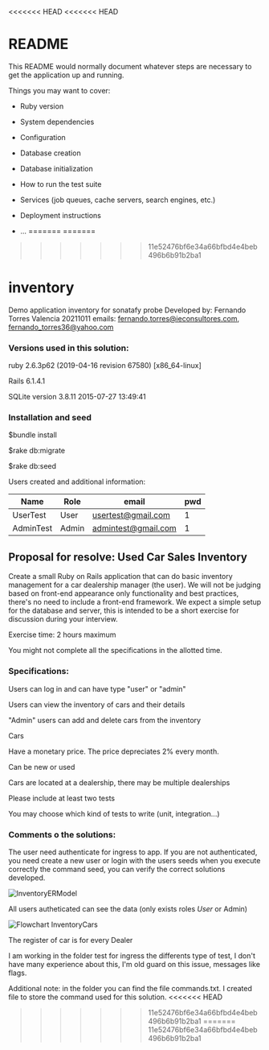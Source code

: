 <<<<<<< HEAD
<<<<<<< HEAD
# README

This README would normally document whatever steps are necessary to get the
application up and running.

Things you may want to cover:

* Ruby version

* System dependencies

* Configuration

* Database creation

* Database initialization

* How to run the test suite

* Services (job queues, cache servers, search engines, etc.)

* Deployment instructions

* ...
=======
=======
>>>>>>> 11e52476bf6e34a66bfbd4e4beb496b6b91b2ba1
# inventory
Demo application inventory for sonatafy probe
Developed by: Fernando Torres Valencia 20211011
emails: fernando.torres@ieconsultores.com, fernando_torres36@yahoo.com

### Versions used in this solution:

ruby 2.6.3p62 (2019-04-16 revision 67580) [x86_64-linux] 

Rails 6.1.4.1

SQLite version 3.8.11 2015-07-27 13:49:41

### Installation and seed

$bundle install

$rake db:migrate

$rake db:seed 

Users created and additional information:

| Name       | Role  |  email              | pwd |
| ---------- | ----- | ------------------- | --- |
| UserTest   | User  | usertest@gmail.com  |  1  |
| AdminTest  | Admin | admintest@gmail.com |  1  |


## Proposal for resolve: Used Car Sales Inventory

Create a small Ruby on Rails application that can do basic inventory management for a car dealership manager (the user). We will not be judging based on front-end appearance only functionality and best practices, there's no need to include a front-end framework. We expect a simple setup for the database and server, this is intended to be a short exercise for discussion during your interview.


Exercise time: 2 hours maximum

You might not complete all the specifications in the allotted time.


### Specifications:

Users can log in and can have type "user" or "admin"

Users can view the inventory of cars and their details

"Admin" users can add and delete cars from the inventory

Cars

Have a monetary price. The price depreciates 2% every month.

Can be new or used

Cars are located at a dealership, there may be multiple dealerships

Please include at least two tests

You may choose which kind of tests to write (unit, integration...)

### Comments o the solutions:

The user need authenticate for ingress to app.
If you are not authenticated, you need create a new user or login with the users seeds when you execute correctly the command seed, you can verify the correct solutions developed.

![InventoryERModel](https://user-images.githubusercontent.com/11007151/136845310-f0c4acab-dfa1-4bc6-9ac7-6e97bf1a2386.png)



All users autheticated can see the data (only exists roles <em>User</em> or Admin)


![Flowchart InventoryCars](https://user-images.githubusercontent.com/11007151/136847161-34786245-f90f-4cd7-a9c0-56491608072d.png)


The register of car is for every Dealer

I am working in the folder test for ingress the differents type of test, I don't have many experience about this, I'm old guard on this issue, messages like flags.

Additional note: in the folder you can find the file commands.txt. I created file to store the command used for this solution.
<<<<<<< HEAD
>>>>>>> 11e52476bf6e34a66bfbd4e4beb496b6b91b2ba1
=======
>>>>>>> 11e52476bf6e34a66bfbd4e4beb496b6b91b2ba1
